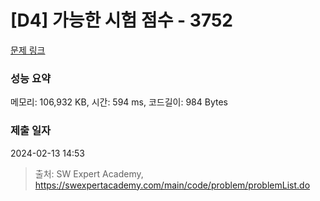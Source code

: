 # [D4] 가능한 시험 점수 - 3752 

[문제 링크](https://swexpertacademy.com/main/code/problem/problemDetail.do?contestProbId=AWHPkqBqAEsDFAUn) 

### 성능 요약

메모리: 106,932 KB, 시간: 594 ms, 코드길이: 984 Bytes

### 제출 일자

2024-02-13 14:53



> 출처: SW Expert Academy, https://swexpertacademy.com/main/code/problem/problemList.do